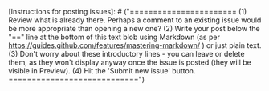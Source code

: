 [Instructions for posting issues]: # ("=======================
(1) Review what is already there. Perhaps a comment to an existing issue would be more appropriate than opening a new one?
(2) Write your post below the "==" line at the bottom of this text blob using Markdown (as per https://guides.github.com/features/mastering-markdown/ ) or just plain text.
(3) Don't worry about these introductory lines - you can leave or delete them, as they won't display anyway once the issue is posted (they will be visible in Preview).
(4) Hit the 'Submit new issue' button.
============================")
